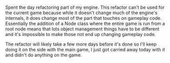 <!--
title: 20210202
-->

Spent the day refactoring part of my engine. This refactor can't be used for the current game because while it doesn't change much of the engine's internals,
it does change most of the part that touches on gameplay code. Essentially the addition of a Node class where the entire game is run from a root node means
that lots object management things have to be different and it's impossible to make those not end up changing gameplay code.

The refactor will likely take a few more days before it's done so I'll keep doing it on the side with the main game,
I just got carried away today with it and didn't do anything on the game.
